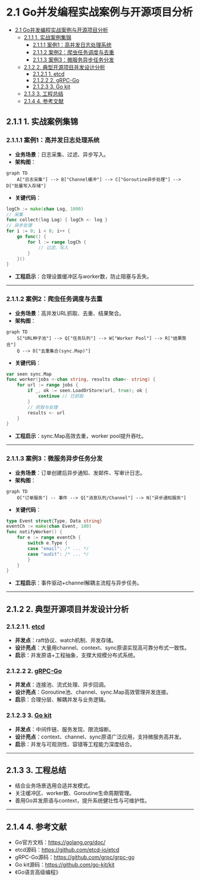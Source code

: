 # 2.1 Go并发编程实战案例与开源项目分析

<!-- TOC START -->
- [2.1 Go并发编程实战案例与开源项目分析](#21-go并发编程实战案例与开源项目分析)
  - [2.1.1 1. 实战案例集锦](#211-1-实战案例集锦)
    - [2.1.1.1 案例1：高并发日志处理系统](#2111-案例1高并发日志处理系统)
    - [2.1.1.2 案例2：爬虫任务调度与去重](#2112-案例2爬虫任务调度与去重)
    - [2.1.1.3 案例3：微服务异步任务分发](#2113-案例3微服务异步任务分发)
  - [2.1.2 2. 典型开源项目并发设计分析](#212-2-典型开源项目并发设计分析)
    - [2.1.2.1 1. etcd](#2121-1-etcd)
    - [2.1.2.2 2. gRPC-Go](#2122-2-grpc-go)
    - [2.1.2.3 3. Go kit](#2123-3-go-kit)
  - [2.1.3 3. 工程总结](#213-3-工程总结)
  - [2.1.4 4. 参考文献](#214-4-参考文献)
<!-- TOC END -->

## 2.1.1 1. 实战案例集锦

### 2.1.1.1 案例1：高并发日志处理系统

- **业务场景**：日志采集、过滤、异步写入。
- **架构图**：

```mermaid
graph TD
    A["日志采集"] --> B["Channel缓冲"] --> C["Goroutine异步处理"] --> D["批量写入存储"]
```

- **关键代码**：

```go
logCh := make(chan Log, 1000)
// 采集
func collect(log Log) { logCh <- log }
// 异步处理
for i := 0; i < 8; i++ {
    go func() {
        for l := range logCh {
            // 过滤、写入
        }
    }()
}
```

- **工程启示**：合理设置缓冲区与worker数，防止阻塞与丢失。

---

### 2.1.1.2 案例2：爬虫任务调度与去重

- **业务场景**：高并发URL抓取、去重、结果聚合。
- **架构图**：

```mermaid
graph TD
    S["URL种子池"] --> Q["任务队列"] --> W["Worker Pool"] --> R["结果聚合"]
    Q --> D["去重集合(sync.Map)"]
```

- **关键代码**：

```go
var seen sync.Map
func worker(jobs <-chan string, results chan<- string) {
    for url := range jobs {
        if _, ok := seen.LoadOrStore(url, true); ok {
            continue // 已抓取
        }
        // 抓取与处理
        results <- url
    }
}
```

- **工程启示**：sync.Map高效去重，worker pool提升吞吐。

---

### 2.1.1.3 案例3：微服务异步任务分发

- **业务场景**：订单创建后异步通知、发邮件、写审计日志。
- **架构图**：

```mermaid
graph TD
    O["订单服务"] -- 事件 --> Q["消息队列/Channel"] --> N["异步通知服务"]
```

- **关键代码**：

```go
type Event struct{Type, Data string}
eventCh := make(chan Event, 100)
func notifyWorker() {
    for e := range eventCh {
        switch e.Type {
        case "email": /* ... */
        case "audit": /* ... */
        }
    }
}
```

- **工程启示**：事件驱动+channel解耦主流程与异步任务。

---

## 2.1.2 2. 典型开源项目并发设计分析

### 2.1.2.1 1. [etcd](https://github.com/etcd-io/etcd)

- **并发点**：raft协议、watch机制、并发存储。
- **设计亮点**：大量用channel、context、sync原语实现高可靠分布式一致性。
- **启示**：并发原语+工程抽象，支撑大规模分布式系统。

### 2.1.2.2 2. [gRPC-Go](https://github.com/grpc/grpc-go)

- **并发点**：连接池、流式处理、异步回调。
- **设计亮点**：Goroutine池、channel、sync.Map高效管理并发连接。
- **启示**：合理分层、解耦并发与业务逻辑。

### 2.1.2.3 3. [Go kit](https://github.com/go-kit/kit)

- **并发点**：中间件链、服务发现、限流熔断。
- **设计亮点**：context、channel、sync原语广泛应用，支持微服务高并发。
- **启示**：并发与可观测性、容错等工程能力深度结合。

---

## 2.1.3 3. 工程总结

- 结合业务场景选用合适并发模式。
- 关注缓冲区、worker数、Goroutine生命周期管理。
- 善用Go并发原语与context，提升系统健壮性与可维护性。

---

## 2.1.4 4. 参考文献

- Go官方文档：<https://golang.org/doc/>
- etcd源码：<https://github.com/etcd-io/etcd>
- gRPC-Go源码：<https://github.com/grpc/grpc-go>
- Go kit源码：<https://github.com/go-kit/kit>
- 《Go语言高级编程》
